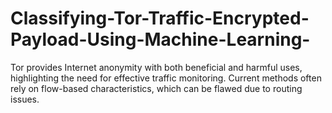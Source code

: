 # Classifying-Tor-Traffic-Encrypted-Payload-Using-Machine-Learning-
Tor provides Internet anonymity with both beneficial and harmful uses, highlighting the need for effective traffic monitoring. Current methods often rely on flow-based characteristics, which can be flawed due to routing issues. 
